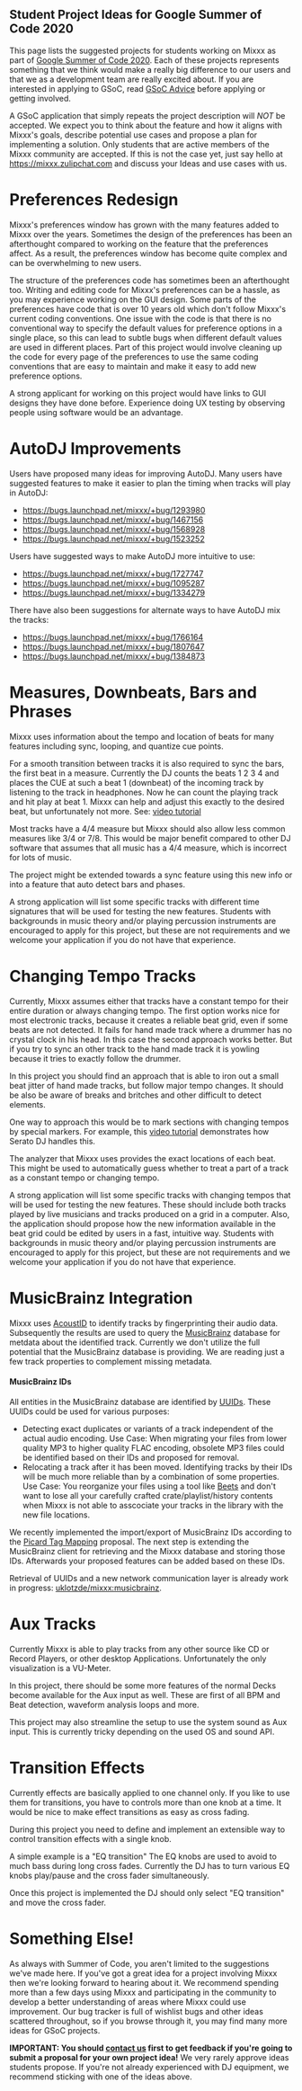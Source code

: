 ## Student Project Ideas for Google Summer of Code 2020

This page lists the suggested projects for students working on Mixxx as
part of [Google Summer of
Code 2020](https://summerofcode.withgoogle.com/). Each of these projects
represents something that we think would make a really big difference to
our users and that we as a development team are really excited about. If
you are interested in applying to GSoC, read [GSoC Advice](gsocadvice)
before applying or getting involved.

A GSoC application that simply repeats the project description will
*NOT* be accepted. We expect you to think about the feature and how it
aligns with Mixxx's goals, describe potential use cases and propose a
plan for implementing a solution. Only students that are active members
of the Mixxx community are accepted. If this is not the case yet, just
say hello at <https://mixxx.zulipchat.com> and discuss your Ideas and
use cases with us.

# Preferences Redesign

Mixxx's preferences window has grown with the many features added to
Mixxx over the years. Sometimes the design of the preferences has been
an afterthought compared to working on the feature that the preferences
affect. As a result, the preferences window has become quite complex and
can be overwhelming to new users.

The structure of the preferences code has sometimes been an afterthought
too. Writing and editing code for Mixxx's preferences can be a hassle,
as you may experience working on the GUI design. Some parts of the
preferences have code that is over 10 years old which don't follow
Mixxx's current coding conventions. One issue with the code is that
there is no conventional way to specify the default values for
preference options in a single place, so this can lead to subtle bugs
when different default values are used in different places. Part of this
project would involve cleaning up the code for every page of the
preferences to use the same coding conventions that are easy to maintain
and make it easy to add new preference options.

A strong applicant for working on this project would have links to GUI
designs they have done before. Experience doing UX testing by observing
people using software would be an advantage.

# AutoDJ Improvements

Users have proposed many ideas for improving AutoDJ. Many users have
suggested features to make it easier to plan the timing when tracks will
play in AutoDJ:

  - <https://bugs.launchpad.net/mixxx/+bug/1293980>
  - <https://bugs.launchpad.net/mixxx/+bug/1467156>
  - <https://bugs.launchpad.net/mixxx/+bug/1568928>
  - <https://bugs.launchpad.net/mixxx/+bug/1523252>

Users have suggested ways to make AutoDJ more intuitive to use:

  - <https://bugs.launchpad.net/mixxx/+bug/1727747>
  - <https://bugs.launchpad.net/mixxx/+bug/1095287>
  - <https://bugs.launchpad.net/mixxx/+bug/1334279>

There have also been suggestions for alternate ways to have AutoDJ mix
the tracks:

  - <https://bugs.launchpad.net/mixxx/+bug/1766164>
  - <https://bugs.launchpad.net/mixxx/+bug/1807647>
  - <https://bugs.launchpad.net/mixxx/+bug/1384873>

# Measures, Downbeats, Bars and Phrases

Mixxx uses information about the tempo and location of beats for many
features including sync, looping, and quantize cue points.

For a smooth transition between tracks it is also required to sync the
bars, the first beat in a measure. Currently the DJ counts the beats 1 2
3 4 and places the CUE at such a beat 1 (downbeat) of the incoming track
by listening to the track in headphones. Now he can count the playing
track and hit play at beat 1. Mixxx can help and adjust this exactly to
the desired beat, but unfortunately not more. See: [video
tutorial](https://www.youtube.com/watch?v=Jy2s8C8mAiw)

Most tracks have a 4/4 measure but Mixxx should also allow less common
measures like 3/4 or 7/8. This would be major benefit compared to other
DJ software that assumes that all music has a 4/4 measure, which is
incorrect for lots of music.

The project might be extended towards a sync feature using this new info
or into a feature that auto detect bars and phases.

A strong application will list some specific tracks with different time
signatures that will be used for testing the new features. Students with
backgrounds in music theory and/or playing percussion instruments are
encouraged to apply for this project, but these are not requirements and
we welcome your application if you do not have that experience.

# Changing Tempo Tracks

Currently, Mixxx assumes either that tracks have a constant tempo for
their entire duration or always changing tempo. The first option works
nice for most electronic tracks, because it creates a reliable beat
grid, even if some beats are not detected. It fails for hand made track
where a drummer has no crystal clock in his head. In this case the
second approach works better. But if you try to sync an other track to
the hand made track it is yowling because it tries to exactly follow the
drummer.

In this project you should find an approach that is able to iron out a
small beat jitter of hand made tracks, but follow major tempo changes.
It should be also be aware of breaks and britches and other difficult to
detect elements.

One way to approach this would be to mark sections with changing tempos
by special markers. For example, this [video
tutorial](https://www.youtube.com/watch?v=oD9J7azlhrQ) demonstrates how
Serato DJ handles this.

The analyzer that Mixxx uses provides the exact locations of each beat.
This might be used to automatically guess whether to treat a part of a
track as a constant tempo or changing tempo.

A strong application will list some specific tracks with changing tempos
that will be used for testing the new features. These should include
both tracks played by live musicians and tracks produced on a grid in a
computer. Also, the application should propose how the new information
available in the beat grid could be edited by users in a fast, intuitive
way. Students with backgrounds in music theory and/or playing percussion
instruments are encouraged to apply for this project, but these are not
requirements and we welcome your application if you do not have that
experience.

# MusicBrainz Integration

Mixxx uses [AcoustID](https://acoustid.org/) to identify tracks by
fingerprinting their audio data. Subsequently the results are used to
query the [MusicBrainz](https://musicbrainz.org/) database for metdata
about the identified track. Currently we don't utilize the full
potential that the MusicBrainz database is providing. We are reading
just a few track properties to complement missing metadata.

#### MusicBrainz IDs

All entities in the MusicBrainz database are identified by
[UUIDs](https://en.wikipedia.org/wiki/Universally_unique_identifier).
These UUIDs could be used for various purposes:

  - Detecting exact duplicates or variants of a track independent of the
    actual audio encoding. Use Case: When migrating your files from
    lower quality MP3 to higher quality FLAC encoding, obsolete MP3
    files could be identified based on their IDs and proposed for
    removal.
  - Relocating a track after it has been moved. Identifying tracks by
    their IDs will be much more reliable than by a combination of some
    properties. Use Case: You reorganize your files using a tool like
    [Beets](http://beets.io/) and don't want to lose all your carefully
    crafted crate/playlist/history contents when Mixxx is not able to
    asscociate your tracks in the library with the new file locations.

We recently implemented the import/export of MusicBrainz IDs according
to the [Picard Tag
Mapping](https://picard.musicbrainz.org/docs/mappings/) proposal. The
next step is extending the MusicBrainz client for retrieving and the
Mixxx database and storing those IDs. Afterwards your proposed features
can be added based on these IDs.

Retrieval of UUIDs and a new network communication layer is already work
in progress:
[uklotzde/mixxx:musicbrainz](https://github.com/uklotzde/mixxx/tree/musicbrainz).

# Aux Tracks

Currently Mixxx is able to play tracks from any other source like CD or
Record Players, or other desktop Applications. Unfortunately the only
visualization is a VU-Meter.

In this project, there should be some more features of the normal Decks
become available for the Aux input as well. These are first of all BPM
and Beat detection, waveform analysis loops and more.

This project may also streamline the setup to use the system sound as
Aux input. This is currently tricky depending on the used OS and sound
API.

# Transition Effects

Currently effects are basically applied to one channel only. If you like
to use them for transitions, you have to controls more than one knob at
a time. It would be nice to make effect transitions as easy as cross
fading.

During this project you need to define and implement an extensible way
to control transition effects with a single knob.

A simple example is a "EQ transition" The EQ knobs are used to avoid to
much bass during long cross fades. Currently the DJ has to turn various
EQ knobs play/pause and the cross fader simultaneously.

Once this project is implemented the DJ should only select "EQ
transition" and move the cross fader.

# Something Else\!

As always with Summer of Code, you aren't limited to the suggestions
we've made here. If you've got a great idea for a project involving
Mixxx then we're looking forward to hearing about it. We recommend
spending more than a few days using Mixxx and participating in the
community to develop a better understanding of areas where Mixxx could
use improvement. Our bug tracker is full of wishlist bugs and other
ideas scattered throughout, so if you browse through it, you may find
many more ideas for GSoC projects.

**IMPORTANT: You should [contact us](gsocadvice) first to get feedback
if you're going to submit a proposal for your own project idea\!** We
very rarely approve ideas students propose. If you're not already
experienced with DJ equipment, we recommend sticking with one of the
ideas above.
